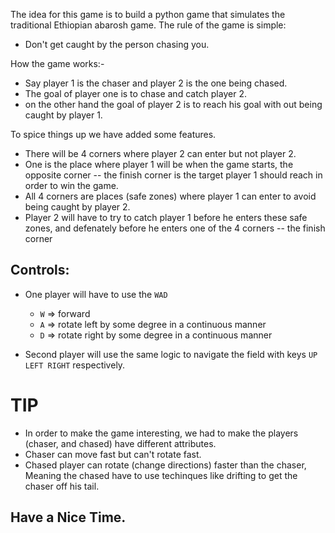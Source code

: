

The idea for this game is to build a python game that simulates the traditional Ethiopian abarosh game.
The rule of the game is simple:
- Don't get caught by the person chasing you.

How the game works:-
- Say player 1 is the chaser and player 2 is the one  being chased.
- The goal of player one is to chase and catch player 2.
- on the other hand the goal of player 2 is to reach his goal with out being caught by player 1.

To spice things up we have added some features.
- There will be 4 corners where player 2 can enter but not player 2.
- One is the place where player 1 will be when the game starts, the opposite corner -- the finish corner is the target player 1 should reach in order to win the game.
- All 4 corners are places (safe zones) where player 1 can enter to avoid being caught by player 2.
- Player 2 will have to try to catch player 1 before he enters these safe zones, and defenately before he enters one of the 4 corners -- the finish corner


## Controls:
- One player will have to use the `WAD`
    - `W` => forward
    - `A` => rotate left by some degree in a continuous manner
    - `D` => rotate right by some degree in a continuous manner

- Second player will use the same logic to navigate the field with keys `UP LEFT RIGHT` respectively.


# TIP
- In order to make the game interesting, we had to make the players (chaser, and chased) have different attributes.
- Chaser can move fast but can't rotate fast.
- Chased player can rotate (change directions) faster than the chaser, Meaning the chased have to use techinques like drifting to get the chaser off his tail.

## Have a Nice Time.
